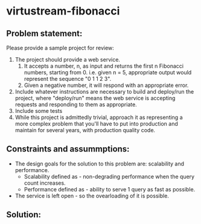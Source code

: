 # virtustream-fibonacci

## Problem statement:
Please provide a sample project for review:
1. The project should provide a web service.
   1. It accepts a number, n, as input and returns the first n Fibonacci numbers, starting from 0. i.e. given n = 5, appropriate output would represent the sequence "0 1 1 2 3".
   2. Given a negative number, it will respond with an appropriate error.
2. Include whatever instructions are necessary to build and deploy/run the project, where "deploy/run" means the web service is accepting requests and responding to them as appropriate.
3. Include some tests
4. While this project is admittedly trivial, approach it as representing a more complex problem that you'll have to put into production and maintain for several years, with production quality code.

## Constraints and assummptions:
- The design goals for the solution to this problem are: scalability and performance.
   - Scalability defined as - non-degrading performance when the query count increases.
   - Performance defined as - ability to serve 1 query as fast as possible.
- The service is left open - so the ovearloading of it is possible.

## Solution:
